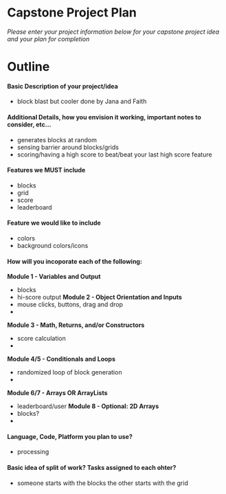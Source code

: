 # Capstone Project Plan
_Please enter your project information below for your capstone project idea and your plan for completion_
# Outline
#### Basic Description of your project/idea
- block blast but cooler done by Jana and Faith

#### Additional Details, how you envision it working, important notes to consider, etc...
- generates blocks at random
- sensing barrier around blocks/grids
- scoring/having a high score to beat/beat your last high score feature

#### Features we MUST include
- blocks
- grid
- score
- leaderboard

#### Feature we would like to include

- colors
- background colors/icons

#### How will you incoporate each of the following:
**Module 1 - Variables and Output**
- blocks
- hi-score output
**Module 2 - Object Orientation and Inputs**
- mouse clicks, buttons, drag and drop
- 
**Module 3 - Math, Returns, and/or Constructors**
- score calculation
- 
**Module 4/5 - Conditionals and Loops**
- randomized loop of block generation
- 
**Module 6/7 - Arrays OR ArrayLists**
- leaderboard/user
**Module 8 - Optional: 2D Arrays**
- blocks?
- 

#### Language, Code, Platform you plan to use?
- processing

#### Basic idea of split of work? Tasks assigned to each ohter?
- someone starts with the blocks the other starts with the grid

